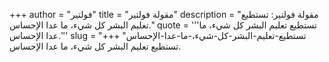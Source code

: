 +++
author = "فولتير"
title = "مقولة فولتير"
description = "مقولة فولتير: تستطيع تعليم البشر كل شيء، ما عدا الإحساس."
quote = '''تستطيع تعليم البشر كل شيء، ما عدا الإحساس.'''
slug = "تستطيع-تعليم-البشر-كل-شيء،-ما-عدا-الإحساس"
+++
تستطيع تعليم البشر كل شيء، ما عدا الإحساس.
